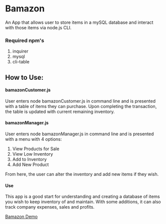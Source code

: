 # Bamazon

An App that allows user to store items in a mySQL database and interact with those items via node.js CLI.
### Required npm's
1. inquirer
2. mysql
3. cli-table

## How to Use:
#### bamazonCustomer.js
User enters node bamazonCustomer.js in command line and is presented with a table of items they can purchase.
Upon completing the transaction, the table is updated with current remaining inventory.
#### bamazonManager.js
User enters node bamazonManager.js in command line and is presented with a menu with 4 options:
1. View Products for Sale
2. View Low Inventory
3. Add to Inventory
4. Add New Product

From here, the user can alter the inventory and add new items if they wish.
#### Use 
This app is a good start for understanding and creating a database of items you wish to keep inventory of and maintain. With some additions, it can also track company expenses, sales and profits.

[Bamazon Demo](https://youtu.be/Igt3z_AAl4c)
